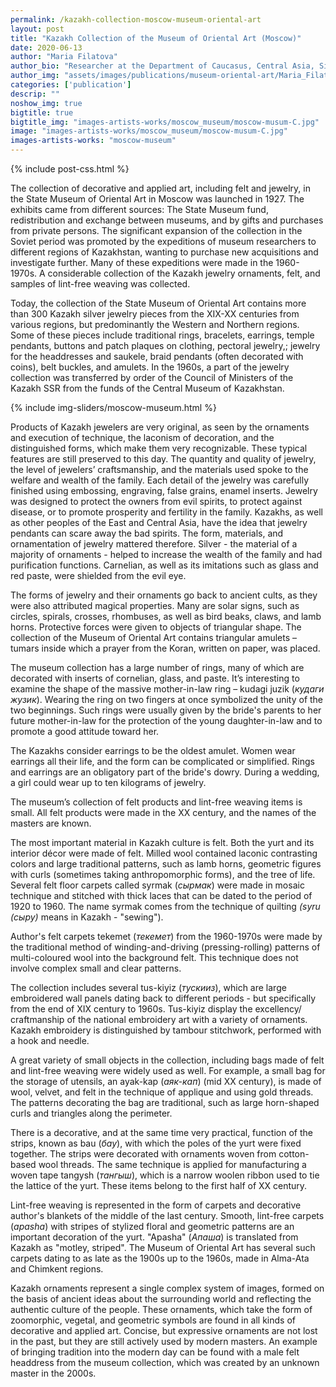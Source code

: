 ```yaml
---
permalink: /kazakh-collection-moscow-museum-oriental-art
layout: post
title: "Kazakh Collection of the Museum of Oriental Art (Moscow)"
date: 2020-06-13
author: "Maria Filatova"
author_bio: "Researcher at the Department of Caucasus, Central Asia, Siberia and Far North of the State Museum of Oriental Art, Moscow, Russia."
author_img: "assets/images/publications/museum-oriental-art/Maria_Filatova.jpeg"
categories: ['publication']
descrip: ""
noshow_img: true
bigtitle: true
bigtitle_img: "images-artists-works/moscow_museum/moscow-musum-C.jpg" 
image: "images-artists-works/moscow_museum/moscow-musum-C.jpg"
images-artists-works: "moscow-museum"
---
```


{% include post-css.html %}

<style>

  #imgMoscowmuseum {
    display: block;
    margin-left: auto;
    margin-right: auto;
    height: auto;
    width: 450px;
  }

  .post-bigtitle > div > h1 {
    font-size: 5.2rem;
  }

  ul:not(.usa-sidenav-list) > li {
    list-style-type: "– ";
    margin-bottom: 0!important;
  }

img {
  display: block; 
  margin-left: auto; 
  margin-right: auto; 
  max-height: 500px;
  width: auto; 
}

.footnotes p {
  color: #000; 
}
</style>

The collection of decorative and applied art, including felt and jewelry, in the State Museum of Oriental Art in Moscow was launched in 1927. The exhibits came from different sources: The State Museum fund, redistribution and exchange between museums, and by gifts and purchases from private persons. The significant expansion of the collection in the Soviet period was promoted by the expeditions of museum researchers to different regions of Kazakhstan, wanting to purchase new acquisitions and investigate further. Many of these expeditions were made in the 1960-1970s. A considerable collection of the Kazakh jewelry ornaments, felt, and samples of lint-free weaving was collected.

Today, the collection of the State Museum of Oriental Art contains more than 300 Kazakh silver jewelry pieces from the XIX-XX centuries from various regions, but predominantly the Western and Northern regions. Some of these pieces include traditional rings, bracelets, earrings, temple pendants, buttons and patch plaques on clothing, pectoral jewelry,; jewelry for the headdresses and saukele, braid pendants (often decorated with coins), belt buckles, and amulets. In the 1960s, a part of the jewelry collection was transferred by order of the Council of Ministers of the Kazakh SSR from the funds of the Central Museum of Kazakhstan.

{% include img-sliders/moscow-museum.html %}

Products of Kazakh jewelers are very original, as seen by the ornaments and execution of technique, the laconism of decoration, and the distinguished forms, which make them very recognizable. These typical features are still preserved to this day. The quantity and quality of jewelry, the level of jewelers’ craftsmanship, and the materials used spoke to the welfare and wealth of the family. Each detail of the jewelry was carefully finished using embossing, engraving, false grains, enamel inserts. Jewelry was designed to protect the owners from evil spirits, to protect against disease, or to promote prosperity and fertility in the family. Kazakhs, as well as other peoples of the East and Central Asia, have the idea that jewelry pendants can scare away the bad spirits. The form, materials, and ornamentation of jewelry mattered therefore. Silver - the material of a majority of ornaments - helped to increase the wealth of the family and had purification functions. Carnelian, as well as its imitations such as glass and red paste, were shielded from the evil eye.

The forms of jewelry and their ornaments go back to ancient cults, as they were also attributed magical properties. Many are solar signs, such as circles, spirals, crosses, rhombuses, as well as bird beaks, claws, and lamb horns. Protective forces were given to objects of triangular shape. The collection of the Museum of Oriental Art contains triangular amulets – tumars inside which a prayer from the Koran, written on paper, was placed.

The museum collection has a large number of rings, many of which are decorated with inserts of cornelian, glass, and paste. It’s interesting to examine the shape of the massive mother-in-law ring – kudagi juzik (_кудаги жузик_). Wearing the ring on two fingers at once symbolized the unity of the two beginnings. Such rings were usually given by the bride's parents to her future mother-in-law for the protection of the young daughter-in-law and to promote a good attitude toward her. 

The Kazakhs consider earrings to be the oldest amulet. Women wear earrings all their life, and the form can be complicated or simplified. Rings and earrings are an obligatory part of the bride's dowry. During a wedding, a girl could wear up to ten kilograms of jewelry.

The museum’s collection of felt products and lint-free weaving items is small. All felt products were made in the XX century, and the names of the masters are known.

The most important material in Kazakh culture is felt. Both the yurt and its interior décor were made of felt. Milled wool contained laconic contrasting colors and large traditional patterns, such as lamb horns, geometric figures with curls (sometimes taking anthropomorphic forms), and the tree of life.
Several felt floor carpets called syrmak (_сырмак_) were made in mosaic technique and stitched with thick laces that can be dated to the period of 1920 to 1960. The name syrmak comes from the technique of quilting _(syru (сыру)_ means in Kazakh - "sewing").

Author's felt carpets tekemet (_текемет_) from the 1960-1970s were made by the traditional method of winding-and-driving (pressing-rolling) patterns of multi-coloured wool into the background felt. This technique does not involve complex small and clear patterns.

The collection includes several tus-kiyiz (_тускииз_), which are large embroidered wall panels dating back to different periods - but specifically from the end of XIX century to 1960s. Tus-kiyiz display the excellency/ craftmanship of the national embroidery art with a variety of ornaments. Kazakh embroidery is distinguished by tambour stitchwork, performed with a hook and needle.

A great variety of small objects in the collection, including bags made of felt and lint-free weaving were widely used as well. For example, a small bag for the storage of utensils, an ayak-kap (_аяк-кап_) (mid XX century), is made of wool, velvet, and felt in the technique of applique and using gold threads. The patterns decorating the bag are traditional, such as large horn-shaped curls and triangles along the perimeter.

There is a decorative, and at the same time very practical, function of the strips, known as bau (_бау_), with which the poles of the yurt were fixed together. The strips were decorated with ornaments woven from cotton-based wool threads. The same technique is applied for manufacturing a woven tape tangysh (_тангыш_), which is a narrow woolen ribbon used to tie the lattice of the yurt. These items belong to the first half of XX century.

Lint-free weaving is represented in the form of carpets and decorative author's blankets of the middle of the last century. Smooth, lint-free carpets (_apasha_) with stripes of stylized floral and geometric patterns are an important decoration of the yurt. "Apasha" (_Апаша_) is translated from Kazakh as "motley, striped". The Museum of Oriental Art has several such carpets dating to as late as the 1900s up to the 1960s, made in Alma-Ata and Chimkent regions.

Kazakh ornaments represent a single complex system of images, formed on the basis of ancient ideas about the surrounding world and reflecting the authentic culture of the people. These ornaments, which take the form of zoomorphic, vegetal, and geometric symbols are found in all kinds of decorative and applied art. Concise, but expressive ornaments are not lost in the past, but they are still actively used by modern masters. An example of bringing tradition into the modern day can be found with a male felt headdress from the museum collection, which was created by an unknown master in the 2000s.

<!--
2154 III Syrmak (Сырмак)
2287 III Kasteev Abylkhan, “Interior of the yurt” 
3450 Tus-kiyiz (туcкииз), Kazakhstan, end of XIX century
3452 III small bag for storage of utensils ayak-ka. Mid-XX, felt, velvet, golden threads, applique -2 фото
6379 III Felt rug Tekemet (Текемет) Author: Stybaeva K., Chimkent, 1960-1971 
7897 III Tus-kiyiz (туcкииз), Author: Jiimbaeva, 1913
7899 III Tus-kiyiz (туcкииз), Author: Bekturanova, 1900
8014 III (49023) кп Mother-in-law ring kudagi juzik (кудаги жузик ), Western Kazakhstan, Mangystau, XIX century
9225 III Men belt, Southern Kazakhstan, Taldy-Kurgan region, XIX century 
49060 кп Amulet, end of XIX century
A detail of pectoral jewelry onirdjiek (онирджиек), Western Kazakhstan, first quarter of XX century
Rings, Western Kazakhstan, first quarter of XX century
-->